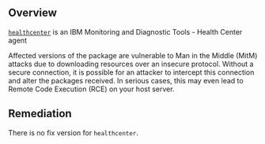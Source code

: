 ## Overview
[`healthcenter`](https://www.npmjs.com/package/healthcenter) is an  IBM Monitoring and Diagnostic Tools - Health Center agent

Affected versions of the package are vulnerable to Man in the Middle (MitM) attacks due to downloading resources over an insecure protocol. Without a secure connection, it is possible for an attacker to intercept this connection and alter the packages received. In serious cases, this may even lead to Remote Code Execution (RCE) on your host server.

## Remediation
There is no fix version for `healthcenter`.
